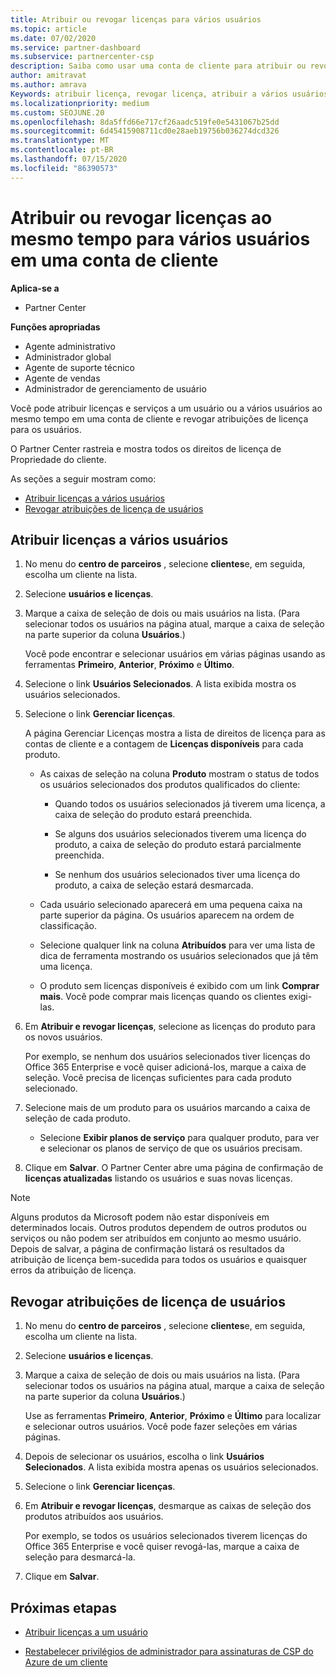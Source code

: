 ```yaml
---
title: Atribuir ou revogar licenças para vários usuários
ms.topic: article
ms.date: 07/02/2020
ms.service: partner-dashboard
ms.subservice: partnercenter-csp
description: Saiba como usar uma conta de cliente para atribuir ou revogar licenças e serviços a um usuário ou a vários usuários ao mesmo tempo.
author: amitravat
ms.author: amrava
Keywords: atribuir licença, revogar licença, atribuir a vários usuários,
ms.localizationpriority: medium
ms.custom: SEOJUNE.20
ms.openlocfilehash: 8da5ffd66e717cf26aadc519fe0e5431067b25dd
ms.sourcegitcommit: 6d45415908711cd0e28aeb19756b036274dcd326
ms.translationtype: MT
ms.contentlocale: pt-BR
ms.lasthandoff: 07/15/2020
ms.locfileid: "86390573"
---
```

# <a name="assign-or-revoke-licenses-at-the-same-time-to-multiple-users-in-a-customer-account"></a>Atribuir ou revogar licenças ao mesmo tempo para vários usuários em uma conta de cliente

**Aplica-se a**

- Partner Center

**Funções apropriadas**

- Agente administrativo
- Administrador global
- Agente de suporte técnico
- Agente de vendas
- Administrador de gerenciamento de usuário

Você pode atribuir licenças e serviços a um usuário ou a vários usuários ao mesmo tempo em uma conta de cliente e revogar atribuições de licença para os usuários.

O Partner Center rastreia e mostra todos os direitos de licença de Propriedade do cliente.

As seções a seguir mostram como:
- [Atribuir licenças a vários usuários](#assign-licenses-to-groups)
- [Revogar atribuições de licença de usuários](#revoking-licenses)

<a href="" id="assign-licenses-to-groups"></a>
## <a name="assign-licenses-to-multiple-users"></a>Atribuir licenças a vários usuários

1. No menu do **centro de parceiros** , selecione **clientes**e, em seguida, escolha um cliente na lista.

2. Selecione **usuários e licenças**.

3. Marque a caixa de seleção de dois ou mais usuários na lista. (Para selecionar todos os usuários na página atual, marque a caixa de seleção na parte superior da coluna **Usuários**.)

    Você pode encontrar e selecionar usuários em várias páginas usando as ferramentas **Primeiro**, **Anterior**, **Próximo** e **Último**.

4. Selecione o link **Usuários Selecionados**. A lista exibida mostra os usuários selecionados.

5. Selecione o link **Gerenciar licenças**.

    A página Gerenciar Licenças mostra a lista de direitos de licença para as contas de cliente e a contagem de **Licenças disponíveis** para cada produto.

    - As caixas de seleção na coluna **Produto** mostram o status de todos os usuários selecionados dos produtos qualificados do cliente:

       - Quando todos os usuários selecionados já tiverem uma licença, a caixa de seleção do produto estará preenchida.

       - Se alguns dos usuários selecionados tiverem uma licença do produto, a caixa de seleção do produto estará parcialmente preenchida.

       - Se nenhum dos usuários selecionados tiver uma licença do produto, a caixa de seleção estará desmarcada.

    - Cada usuário selecionado aparecerá em uma pequena caixa na parte superior da página. Os usuários aparecem na ordem de classificação.

    - Selecione qualquer link na coluna **Atribuídos** para ver uma lista de dica de ferramenta mostrando os usuários selecionados que já têm uma licença.

    - O produto sem licenças disponíveis é exibido com um link **Comprar mais**. Você pode comprar mais licenças quando os clientes exigi-las.

6. Em **Atribuir e revogar licenças**, selecione as licenças do produto para os novos usuários. 

   Por exemplo, se nenhum dos usuários selecionados tiver licenças do Office 365 Enterprise e você quiser adicioná-los, marque a caixa de seleção. Você precisa de licenças suficientes para cada produto selecionado.

7. Selecione mais de um produto para os usuários marcando a caixa de seleção de cada produto.
    -   Selecione **Exibir planos de serviço** para qualquer produto, para ver e selecionar os planos de serviço de que os usuários precisam.

8. Clique em **Salvar**. O Partner Center abre uma página de confirmação de **licenças atualizadas** listando os usuários e suas novas licenças.

>[!NOTE]
>Alguns produtos da Microsoft podem não estar disponíveis em determinados locais. Outros produtos dependem de outros produtos ou serviços ou não podem ser atribuídos em conjunto ao mesmo usuário. Depois de salvar, a página de confirmação listará os resultados da atribuição de licença bem-sucedida para todos os usuários e quaisquer erros da atribuição de licença.

<a href="" id="revoking-licenses"></a>
## <a name="revoke-users-license-assignments"></a>Revogar atribuições de licença de usuários

1. No menu do **centro de parceiros** , selecione **clientes**e, em seguida, escolha um cliente na lista.

2. Selecione **usuários e licenças**.

3. Marque a caixa de seleção de dois ou mais usuários na lista. (Para selecionar todos os usuários na página atual, marque a caixa de seleção na parte superior da coluna **Usuários**.)

    Use as ferramentas **Primeiro**, **Anterior**, **Próximo** e **Último** para localizar e selecionar outros usuários. Você pode fazer seleções em várias páginas.

4. Depois de selecionar os usuários, escolha o link **Usuários Selecionados**. A lista exibida mostra apenas os usuários selecionados.

5. Selecione o link **Gerenciar licenças**.

6. Em **Atribuir e revogar licenças**, desmarque as caixas de seleção dos produtos atribuídos aos usuários.

   Por exemplo, se todos os usuários selecionados tiverem licenças do Office 365 Enterprise e você quiser revogá-las, marque a caixa de seleção para desmarcá-la.

7. Clique em **Salvar**.

## <a name="next-steps"></a>Próximas etapas

- [Atribuir licenças a um usuário](assign-licenses-to-users.md)

- [Restabelecer privilégios de administrador para assinaturas de CSP do Azure de um cliente](revoke-reinstate-csp.md)